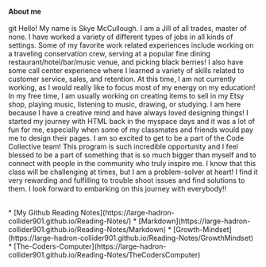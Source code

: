 **About me** <br>
</br>git 
Hello! My name is Skye McCullough. I am a Jill of all trades, master of none. I have worked a variety of different types of jobs in all kinds of settings. Some of my favorite work related experiences include working on a traveling conservation crew, serving at a popular fine dining restaurant/hotel/bar/music venue, and picking black berries! I also have some call center experience where I learned a variety of skills related to customer service, sales, and retention. At this time, I am not currently working, as I would really like to focus most of my energy on my education! In my free time, I am usually working on creating items to sell in my Etsy shop, playing music, listening to music, drawing, or studying. I am here because I have a creative mind and have always loved designing things! I started my journey with HTML back in the myspace days and it was a lot of fun for me, especially when some of my classmates and friends would pay me to design their pages. I am so excited to get to be a part of the Code Collective team! This program is such incredible opportunity and I feel blessed to be a part of something that is so much bigger than myself and to connect with people in the community who truly inspire me. I know that this class will be challenging at times, but I am a problem-soIver at heart! I find it very rewarding and fulfilling to trouble shoot issues and find solutions to them. I look forward to embarking on this journey with everybody!!
<br>


</br>
* [My Github Reading Notes](https://large-hadron-collider901.github.io/Reading-Notes/)
* [Markdown](https://large-hadron-collider901.github.io/Reading-Notes/Markdown)
* [Growth-Mindset](https://large-hadron-collider901.github.io/Reading-Notes/GrowthMindset)
* [The-Coders-Computer](https://large-hadron-collider901.github.io/Reading-Notes/TheCodersComputer) 